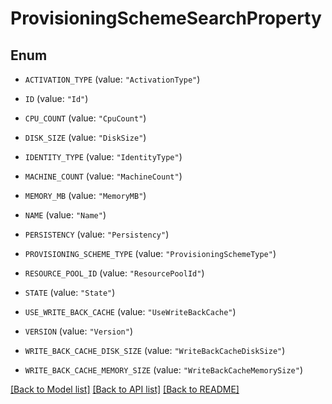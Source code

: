 # ProvisioningSchemeSearchProperty

## Enum


* `ACTIVATION_TYPE` (value: `"ActivationType"`)

* `ID` (value: `"Id"`)

* `CPU_COUNT` (value: `"CpuCount"`)

* `DISK_SIZE` (value: `"DiskSize"`)

* `IDENTITY_TYPE` (value: `"IdentityType"`)

* `MACHINE_COUNT` (value: `"MachineCount"`)

* `MEMORY_MB` (value: `"MemoryMB"`)

* `NAME` (value: `"Name"`)

* `PERSISTENCY` (value: `"Persistency"`)

* `PROVISIONING_SCHEME_TYPE` (value: `"ProvisioningSchemeType"`)

* `RESOURCE_POOL_ID` (value: `"ResourcePoolId"`)

* `STATE` (value: `"State"`)

* `USE_WRITE_BACK_CACHE` (value: `"UseWriteBackCache"`)

* `VERSION` (value: `"Version"`)

* `WRITE_BACK_CACHE_DISK_SIZE` (value: `"WriteBackCacheDiskSize"`)

* `WRITE_BACK_CACHE_MEMORY_SIZE` (value: `"WriteBackCacheMemorySize"`)


[[Back to Model list]](../README.md#documentation-for-models) [[Back to API list]](../README.md#documentation-for-api-endpoints) [[Back to README]](../README.md)


